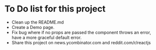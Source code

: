 # To Do list for this project
* Clean up the README.md
* Create a Demo page.
* Fix bug where if no props are passed the component throws an error, have a more graceful default error.
* Share this project on news.ycombinator.com and reddit.com/r/reactjs
